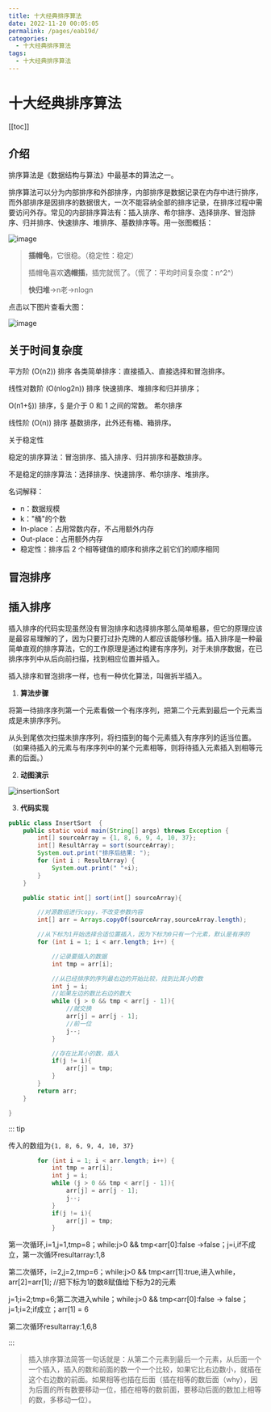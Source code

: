 ```yaml
---
title: 十大经典排序算法
date: 2022-11-20 00:05:05
permalink: /pages/eab19d/
categories:
  - 十大经典排序算法
tags:
  - 十大经典排序算法
---
```

# 十大经典排序算法

[[toc]]

## 介绍

排序算法是《数据结构与算法》中最基本的算法之一。

排序算法可以分为内部排序和外部排序，内部排序是数据记录在内存中进行排序，而外部排序是因排序的数据很大，一次不能容纳全部的排序记录，在排序过程中需要访问外存。常见的内部排序算法有：插入排序、希尔排序、选择排序、冒泡排序、归并排序、快速排序、堆排序、基数排序等。用一张图概括：

![image](https://cdn.staticaly.com/gh/xustudyxu/image-hosting1@master/20221118/image.6vxkxlptjxo0.webp)

> **插帽龟**，它很稳。（稳定性：稳定）
>
> 插帽龟喜欢**选帽插**，插完就慌了。（慌了：平均时间复杂度：n^2^）
>
> **快归堆**->n老->nlogn

点击以下图片查看大图：

![image](https://cdn.staticaly.com/gh/xustudyxu/image-hosting1@master/20221118/image.61f47p8bf2g0.webp)

## 关于时间复杂度

平方阶 (O(n2)) 排序 各类简单排序：直接插入、直接选择和冒泡排序。

线性对数阶 (O(nlog2n)) 排序 快速排序、堆排序和归并排序；

O(n1+§)) 排序，§ 是介于 0 和 1 之间的常数。 希尔排序

线性阶 (O(n)) 排序 基数排序，此外还有桶、箱排序。

关于稳定性

稳定的排序算法：冒泡排序、插入排序、归并排序和基数排序。

不是稳定的排序算法：选择排序、快速排序、希尔排序、堆排序。

名词解释：

- n：数据规模
- k："桶"的个数
- In-place：占用常数内存，不占用额外内存
- Out-place：占用额外内存
- 稳定性：排序后 2 个相等键值的顺序和排序之前它们的顺序相同

## 冒泡排序

## 插入排序

插入排序的代码实现虽然没有冒泡排序和选择排序那么简单粗暴，但它的原理应该是最容易理解的了，因为只要打过扑克牌的人都应该能够秒懂。插入排序是一种最简单直观的排序算法，它的工作原理是通过构建有序序列，对于未排序数据，在已排序序列中从后向前扫描，找到相应位置并插入。

插入排序和冒泡排序一样，也有一种优化算法，叫做拆半插入。

1. **算法步骤**

将第一待排序序列第一个元素看做一个有序序列，把第二个元素到最后一个元素当成是未排序序列。

从头到尾依次扫描未排序序列，将扫描到的每个元素插入有序序列的适当位置。（如果待插入的元素与有序序列中的某个元素相等，则将待插入元素插入到相等元素的后面。）

2. **动图演示**

![insertionSort](https://cdn.staticaly.com/gh/xustudyxu/image-hosting1@master/20221119/insertionSort.lre9a3i98xs.gif)

3. **代码实现**

```java
public class InsertSort  {
    public static void main(String[] args) throws Exception {
        int[] sourceArray = {1, 8, 6, 9, 4, 10, 37};
        int[] ResultArray = sort(sourceArray);
        System.out.print("排序后结果: ");
        for (int i : ResultArray) {
            System.out.print(" "+i);
        }
    }

    public static int[] sort(int[] sourceArray){

        //对源数组进行copy，不改变参数内容
        int[] arr = Arrays.copyOf(sourceArray,sourceArray.length);

        //从下标为1开始选择合适位置插入，因为下标为0只有一个元素，默认是有序的
        for (int i = 1; i < arr.length; i++) {

            //记录要插入的数据
            int tmp = arr[i];

            //从已经排序的序列最右边的开始比较，找到比其小的数
            int j = i;
            //如果左边的数比右边的数大
            while (j > 0 && tmp < arr[j - 1]){
                //就交换
                arr[j] = arr[j - 1];
                //前一位
                j--;
            }

            //存在比其小的数，插入
            if(j != i){
                arr[j] = tmp;
            }
        }
        return arr;
    }

}
```

::: tip 

传入的数组为`{1, 8, 6, 9, 4, 10, 37}`

```java
        for (int i = 1; i < arr.length; i++) {
            int tmp = arr[i];
            int j = i;
            while (j > 0 && tmp < arr[j - 1]){
                arr[j] = arr[j - 1];
                j--;
            }
            if(j != i){
                arr[j] = tmp;
            }
```

第一次循环,i=1,j=1,tmp=8；while:j>0 && tmp<arr[0]:false ->false；j=i,if不成立，第一次循环resultarray:1,8

第二次循环，i=2,j=2,tmp=6；while:j>0 && tmp<arr[1]:true,进入while，arr[2]=arr[1]; //把下标为1的数8赋值给下标为2的元素

j=1;i=2;tmp=6;第二次进入while；while:j>0 && tmp<arr[0]:false -> false；j=1;i=2;if成立；arr[1] = 6

第二次循环resultarray:1,6,8

:::

> 插入排序算法简答一句话就是：从第二个元素到最后一个元素，从后面一个一个插入，插入的数和前面的数一个一个比较，如果它比右边数小，就插在这个右边数的前面。如果相等也插在后面（插在相等的数后面（why），因为后面的所有数要移动一位，插在相等的数前面，要移动后面的数加上相等的数，多移动一位）。



